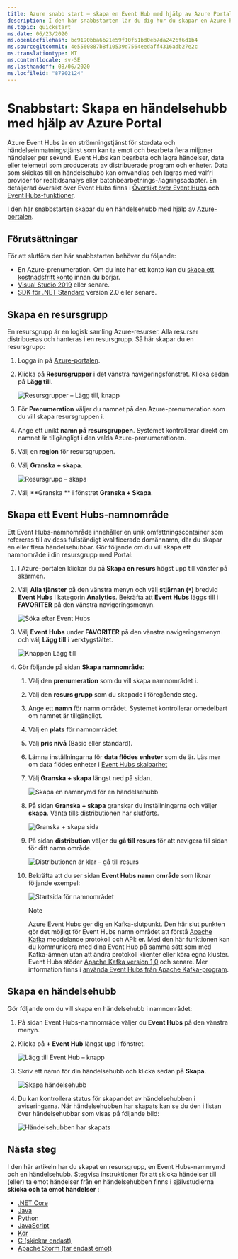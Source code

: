 ```yaml
---
title: Azure snabb start – skapa en Event Hub med hjälp av Azure Portal
description: I den här snabbstarten lär du dig hur du skapar en Azure-händelsehubb med hjälp av Azure Portal och hur du sedan skickar och tar emot händelser med hjälp av .NET Standard SDK.
ms.topic: quickstart
ms.date: 06/23/2020
ms.openlocfilehash: bc9190bba6b21e59f10f51bd0eb7da2426f6d1b4
ms.sourcegitcommit: 4e5560887b8f10539d7564eedaff4316adb27e2c
ms.translationtype: MT
ms.contentlocale: sv-SE
ms.lasthandoff: 08/06/2020
ms.locfileid: "87902124"
---
```

# <a name="quickstart-create-an-event-hub-using-azure-portal"></a>Snabbstart: Skapa en händelsehubb med hjälp av Azure Portal
Azure Event Hubs är en strömningstjänst för stordata och händelseinmatningstjänst som kan ta emot och bearbeta flera miljoner händelser per sekund. Event Hubs kan bearbeta och lagra händelser, data eller telemetri som producerats av distribuerade program och enheter. Data som skickas till en händelsehubb kan omvandlas och lagras med valfri provider för realtidsanalys eller batchbearbetnings-/lagringsadapter. En detaljerad översikt över Event Hubs finns i [Översikt över Event Hubs](event-hubs-about.md) och [Event Hubs-funktioner](event-hubs-features.md).

I den här snabbstarten skapar du en händelsehubb med hjälp av [Azure-portalen](https://portal.azure.com).

## <a name="prerequisites"></a>Förutsättningar

För att slutföra den här snabbstarten behöver du följande:

- En Azure-prenumeration. Om du inte har ett konto kan du [skapa ett kostnadsfritt konto](https://azure.microsoft.com/free/) innan du börjar.
- [Visual Studio 2019](https://www.visualstudio.com/vs) eller senare.
- [SDK för .NET Standard](https://www.microsoft.com/net/download/windows) version 2.0 eller senare.

## <a name="create-a-resource-group"></a>Skapa en resursgrupp

En resursgrupp är en logisk samling Azure-resurser. Alla resurser distribueras och hanteras i en resursgrupp. Så här skapar du en resursgrupp:

1. Logga in på [Azure-portalen](https://portal.azure.com).
2. Klicka på **Resursgrupper** i det vänstra navigeringsfönstret. Klicka sedan på **Lägg till**.

   ![Resursgrupper – Lägg till, knapp](./media/event-hubs-quickstart-portal/resource-groups1.png)

2. För **Prenumeration** väljer du namnet på den Azure-prenumeration som du vill skapa resursgruppen i.
3. Ange ett unikt **namn på resursgruppen**. Systemet kontrollerar direkt om namnet är tillgängligt i den valda Azure-prenumerationen.
4. Välj en **region** för resursgruppen.
5. Välj **Granska + skapa**.

   ![Resursgrupp – skapa](./media/event-hubs-quickstart-portal/resource-groups2.png)
6. Välj **Granska ** i fönstret **Granska + Skapa**. 

## <a name="create-an-event-hubs-namespace"></a>Skapa ett Event Hubs-namnområde

Ett Event Hubs-namnområde innehåller en unik omfattningscontainer som refereras till av dess fullständigt kvalificerade domännamn, där du skapar en eller flera händelsehubbar. Gör följande om du vill skapa ett namnområde i din resursgrupp med Portal:

1. I Azure-portalen klickar du på **Skapa en resurs** högst upp till vänster på skärmen.
2. Välj **Alla tjänster** på den vänstra menyn och välj **stjärnan (`*`)** bredvid **Event Hubs** i kategorin **Analytics**. Bekräfta att **Event Hubs** läggs till i **FAVORITER** på den vänstra navigeringsmenyn. 
    
   ![Söka efter Event Hubs](./media/event-hubs-quickstart-portal/select-event-hubs-menu.png)
3. Välj **Event Hubs** under **FAVORITER** på den vänstra navigeringsmenyn och välj **Lägg till** i verktygsfältet.

   ![Knappen Lägg till](./media/event-hubs-quickstart-portal/event-hubs-add-toolbar.png)
4. Gör följande på sidan **Skapa namnområde**:
    1. Välj den **prenumeration** som du vill skapa namnområdet i.
    2. Välj den **resurs grupp** som du skapade i föregående steg. 
    3. Ange ett **namn** för namn området. Systemet kontrollerar omedelbart om namnet är tillgängligt.
    4. Välj en **plats** för namnområdet.    
    5. Välj **pris nivå** (Basic eller standard).  
    6. Lämna inställningarna för **data flödes enheter** som de är. Läs mer om data flödes enheter i [Event Hubs skalbarhet](event-hubs-scalability.md#throughput-units)  
    5. Välj **Granska + skapa** längst ned på sidan.

       ![Skapa en namnrymd för en händelsehubb](./media/event-hubs-quickstart-portal/create-event-hub1.png)
   6. På sidan **Granska + skapa** granskar du inställningarna och väljer **skapa**. Vänta tills distributionen har slutförts. 

       ![Granska + skapa sida](./media/event-hubs-quickstart-portal/review-create.png)
   7. På sidan **distribution** väljer du **gå till resurs** för att navigera till sidan för ditt namn område. 

      ![Distributionen är klar – gå till resurs](./media/event-hubs-quickstart-portal/deployment-complete.png)
   8. Bekräfta att du ser sidan **Event Hubs namn område** som liknar följande exempel: 

       ![Startsida för namnområdet](./media/event-hubs-quickstart-portal/namespace-home-page.png)       

       > [!NOTE]
       > Azure Event Hubs ger dig en Kafka-slutpunkt. Den här slut punkten gör det möjligt för Event Hubs namn området att förstå [Apache Kafka](https://kafka.apache.org/intro) meddelande protokoll och API: er. Med den här funktionen kan du kommunicera med dina Event Hub på samma sätt som med Kafka-ämnen utan att ändra protokoll klienter eller köra egna kluster. Event Hubs stöder [Apache Kafka version 1,0](https://kafka.apache.org/10/documentation.html) och senare. Mer information finns i [använda Event Hubs från Apache Kafka-program](event-hubs-for-kafka-ecosystem-overview.md).
    
## <a name="create-an-event-hub"></a>Skapa en händelsehubb

Gör följande om du vill skapa en händelsehubb i namnområdet:

1. På sidan Event Hubs-namnområde väljer du **Event Hubs** på den vänstra menyn.
1. Klicka på **+ Event Hub** längst upp i fönstret.
   
    ![Lägg till Event Hub – knapp](./media/event-hubs-quickstart-portal/create-event-hub4.png)
1. Skriv ett namn för din händelsehubb och klicka sedan på **Skapa**.
   
    ![Skapa händelsehubb](./media/event-hubs-quickstart-portal/create-event-hub5.png)
4. Du kan kontrollera status för skapandet av händelsehubben i aviseringarna. När händelsehubben har skapats kan se du den i listan över händelsehubbar som visas på följande bild:

    ![Händelsehubben har skapats](./media/event-hubs-quickstart-portal/event-hub-created.png)

## <a name="next-steps"></a>Nästa steg

I den här artikeln har du skapat en resursgrupp, en Event Hubs-namnrymd och en händelsehubb. Stegvisa instruktioner för att skicka händelser till (eller) ta emot händelser från en händelsehubben finns i självstudierna **skicka och ta emot händelser** : 

- [.NET Core](get-started-dotnet-standard-send-v2.md)
- [Java](get-started-java-send-v2.md)
- [Python](get-started-python-send-v2.md)
- [JavaScript](get-started-node-send-v2.md)
- [Kör](event-hubs-go-get-started-send.md)
- [C (skickar endast)](event-hubs-c-getstarted-send.md)
- [Apache Storm (tar endast emot)](event-hubs-storm-getstarted-receive.md)


[Azure portal]: https://portal.azure.com/
[3]: ./media/event-hubs-quickstart-portal/sender1.png
[4]: ./media/event-hubs-quickstart-portal/receiver1.png
